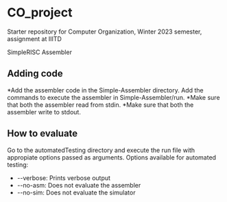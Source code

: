 # CO_project

Starter repository for Computer Organization, Winter 2023 semester, assignment at IIITD

SimpleRISC Assembler 

<h2>Adding code</h2>

*Add the assembler code in the Simple-Assembler directory. Add the commands to execute the assembler in Simple-Assembler/run.
*Make sure that both the assembler read from stdin.
*Make sure that both the assembler write to stdout.

<h2>How to evaluate</h2>

Go to the automatedTesting directory and execute the run file with appropiate options passed as arguments.
Options available for automated testing:
   * --verbose: Prints verbose output
   * --no-asm: Does not evaluate the assembler
   * --no-sim: Does not evaluate the simulator
